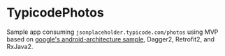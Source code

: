 # TypicodePhotos

Sample app consuming `jsonplaceholder.typicode.com/photos` using MVP based on [google's android-architecture sample](https://github.com/googlesamples/android-architecture/tree/todo-mvp-dagger), Dagger2, Retrofit2, and RxJava2.
